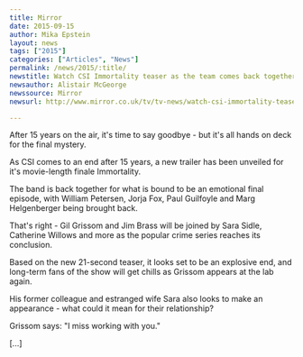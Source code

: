 ```yaml
---
title: Mirror
date: 2015-09-15
author: Mika Epstein
layout: news
tags: ["2015"]
categories: ["Articles", "News"]
permalink: /news/2015/:title/
newstitle: Watch CSI Immortality teaser as the team comes back together for one last case  
newsauthor: Alistair McGeorge  
newssource: Mirror  
newsurl: http://www.mirror.co.uk/tv/tv-news/watch-csi-immortality-teaser-team-6447877  

---
```


After 15 years on the air, it's time to say goodbye - but it's all hands on deck for the final mystery.

As CSI comes to an end after 15 years, a new trailer has been unveiled for it's movie-length finale Immortality.

The band is back together for what is bound to be an emotional final episode, with William Petersen, Jorja Fox, Paul Guilfoyle and Marg Helgenberger being brought back.

That's right - Gil Grissom and Jim Brass will be joined by Sara Sidle, Catherine Willows and more as the popular crime series reaches its conclusion.

Based on the new 21-second teaser, it looks set to be an explosive end, and long-term fans of the show will get chills as Grissom appears at the lab again.

His former colleague and estranged wife Sara also looks to make an appearance - what could it mean for their relationship?

Grissom says: "I miss working with you."

[...]  

